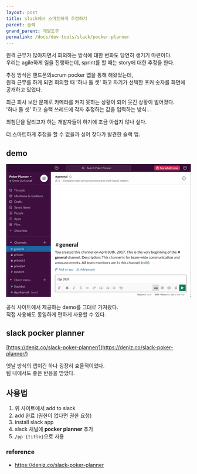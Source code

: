```yaml
---
layout: post
title: slack에서 스마트하게 추정하기
parent: 슬랙
grand_parent: 개발도구
permalink: /docs/dev-tools/slack/pocker-planner
---
```


원격 근무가 많아지면서 회의하는 방식에 대한 변화도 당연히 생기기 마련이다.  
우리는 agile하게 일을 진행하는데, sprint를 할 때는 story에 대한 추정을 한다.

추정 방식은 핸드폰의scrum pocker 앱을 통해 해왔었는데,  
원격 근무를 하게 되면 회의할 때 '하나 둘 셋' 하고 자기가 선택한 포커 숫자를 화면에 공개하고 있었다. 

최근 회사 보안 문제로 카메라를 켜지 못하는 상황이 되어 웃긴 상황이 벌어졌다.  
'하나 둘 셋' 하고 슬랙 쓰레드에 각자 추정하는 값을 입력하는 방식...

최첨단을 달리고자 하는 개발자들이 하기에 조금 아쉽지 않나 싶다.

더 스마트하게 추정을 할 수 없을까 싶어 찾다가 발견한 슬랙 앱.

## demo

![pocker](/images/post/dev-tools/slack/slack_pocker_planner.gif)

공식 사이트에서 제공하는 demo를 그대로 가져왔다.  
직접 사용해도 동일하게 편하게 사용할 수 있다.

## slack pocker planner

[https://deniz.co/slack-poker-planner/](https://deniz.co/slack-poker-planner/)

옛날 방식의 앱이긴 하나 굉장히 효율적이었다.  
팀 내에서도 좋은 반응을 받았다.

## 사용법

1. 위 사이트에서 add to slack
2. add 완료 (권한이 없다면 권한 요청)
3. install slack app
4. slack 채널에 **pocker planner** 추가
5. `/pp {title}`으로 사용



### reference

- https://deniz.co/slack-poker-planner